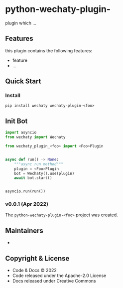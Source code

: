 # python-wechaty-plugin-<foo>

<foo> plugin which ...

## Features

this plugin contains the following features:

* feature
* ...

## Quick Start

### Install

```shell
pip install wechaty wechaty-plugin-<foo>
```

## Init Bot

```python
import asyncio
from wechaty import Wechaty

from wechaty_plugin_<foo> import <Foo>Plugin


async def run() -> None:
    """async run method"""
    plugin = <Foo>Plugin
    bot = Wechaty().use(plugin)
    await bot.start()


asyncio.run(run()) 
```

### v0.0.1 (Apr 2022)

The `python-wechaty-plugin-<foo>` project was created. 

## Maintainers

- [<author>](https://github.com/<author>)

## Copyright & License

- Code & Docs © 2022 [<author>](<author_email>)
- Code released under the Apache-2.0 License
- Docs released under Creative Commons